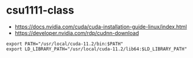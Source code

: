 # csu1111-class
* https://docs.nvidia.com/cuda/cuda-installation-guide-linux/index.html
* https://developer.nvidia.com/rdp/cudnn-download
```
export PATH="/usr/local/cuda-11.2/bin:$PATH"
export LD_LIBRARY_PATH="/usr/local/cuda-11.2/lib64:$LD_LIBRARY_PATH"
```
